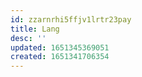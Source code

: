 ```yaml
---
id: zzarnrhi5ffjv1lrtr23pay
title: Lang
desc: ''
updated: 1651345369051
created: 1651341706354
---
```


